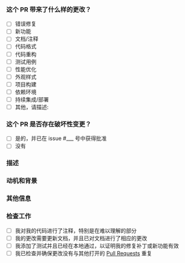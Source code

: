 <!--
感谢你对本项目的贡献！
在创建 PR 之前，请确保你已阅读过本项目的贡献指南。
为避免浪费时间，最好先打开与 PR 相关的议题，等待批准后再处理。
-->

### 这个 PR 带来了什么样的更改？
<!--
通过将 "[ ]" 修改为 "[x]" 来选中，至少从中选择一个。
如果要引入新的选项，必须向维护者提出和讨论，并且得到批准。
-->

- [ ] 错误修复
- [ ] 新功能
- [ ] 文档/注释
- [ ] 代码格式
- [ ] 代码重构
- [ ] 测试用例
- [ ] 性能优化
- [ ] 外观样式
- [ ] 项目构建
- [ ] 依赖环境
- [ ] 持续集成/部署
- [ ] 其他，请描述:

### 这个 PR 是否存在破坏性变更？
<!--
此更改是否可能导致现有功能无法按预期工作？
如果是，用户可能需要在其应用程序中进行哪些更改？请在其他信息中描述现有应用程序的影响和迁移路径。
-->

- [ ] 是的，并已在 issue #___ 号中获得批准
- [ ] 没有

### 描述
<!--
详细描述你做出的更改。
如：修复 Bug 以及解决方案的说明、新功能的使用说明以及实现逻辑。
-->



### 动机和背景
<!--
为什么需要更改？它解决了什么问题？
如果这已经在 GitHub Issues 中讨论过，请将其链接到此处。如：resolve #issue编号
-->



### 其他信息
<!-- 任何你觉得需要补充说明的信息。 -->



### 检查工作
<!-- 在打开 PR 之前，请检查以下各点，并选中检查完成的工作。 -->
- [ ] 我对我的代码进行了注释，特别是在难以理解的部分
- [ ] 我的更改需要更新文档，并且已对文档进行了相应的更改
- [ ] 我添加了测试并且已经在本地通过，以证明我的修复补丁或新功能有效
- [ ] 我已检查并确保更改没有与其他打开的 [Pull Requests](../pulls) 重复
